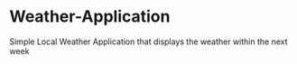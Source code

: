 # Weather-Application
Simple Local Weather Application that displays the weather within the next week
